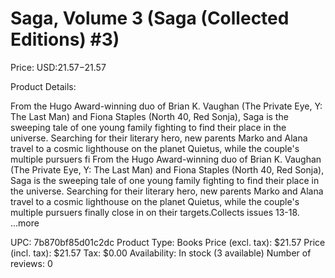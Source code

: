# Saga, Volume 3 (Saga (Collected Editions) #3)

Price: USD:$21.57-$21.57

Product Details:

From the Hugo Award-winning duo of Brian K. Vaughan (The Private Eye, Y: The Last Man) and Fiona Staples (North 40, Red Sonja), Saga is the sweeping tale of one young family fighting to find their place in the universe. Searching for their literary hero, new parents Marko and Alana travel to a cosmic lighthouse on the planet Quietus, while the couple's multiple pursuers fi From the Hugo Award-winning duo of Brian K. Vaughan (The Private Eye, Y: The Last Man) and Fiona Staples (North 40, Red Sonja), Saga is the sweeping tale of one young family fighting to find their place in the universe. Searching for their literary hero, new parents Marko and Alana travel to a cosmic lighthouse on the planet Quietus, while the couple's multiple pursuers finally close in on their targets.Collects issues 13-18. ...more

UPC: 7b870bf85d01c2dc
Product Type: Books
Price (excl. tax): $21.57
Price (incl. tax): $21.57
Tax: $0.00
Availability: In stock (3 available)
Number of reviews: 0